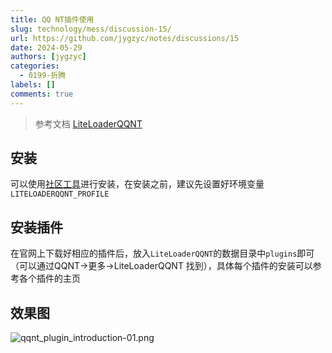 ```yaml
---
title: QQ NT插件使用
slug: technology/mess/discussion-15/
url: https://github.com/jygzyc/notes/discussions/15
date: 2024-05-29
authors: [jygzyc]
categories: 
  - 0199-折腾
labels: []
comments: true
---
```


<!-- qqnt_plugin_introduction -->

> 参考文档 [LiteLoaderQQNT](https://liteloaderqqnt.github.io/)

## 安装

可以使用[社区工具](https://github.com/Mzdyl/LiteLoaderQQNT_Install/)进行安装，在安装之前，建议先设置好环境变量`LITELOADERQQNT_PROFILE`

## 安装插件

在官网上下载好相应的插件后，放入`LiteLoaderQQNT`的数据目录中`plugins`即可（可以通过QQNT->更多->LiteLoaderQQNT 找到），具体每个插件的安装可以参考各个插件的主页

## 效果图

![qqnt_plugin_introduction-01.png](https://bucket.lilac.fun/2024/06/qqnt_plugin_introduction-01.png)
  
<script src="https://giscus.app/client.js"
    data-repo="jygzyc/notes"
    data-repo-id="R_kgDOJrOxMQ"
    data-mapping="number"
    data-term="15"
    data-reactions-enabled="1"
    data-emit-metadata="0"
    data-input-position="top"
    data-theme="preferred_color_scheme"
    data-lang="zh-CN"
    crossorigin="anonymous"
    async>
</script>
